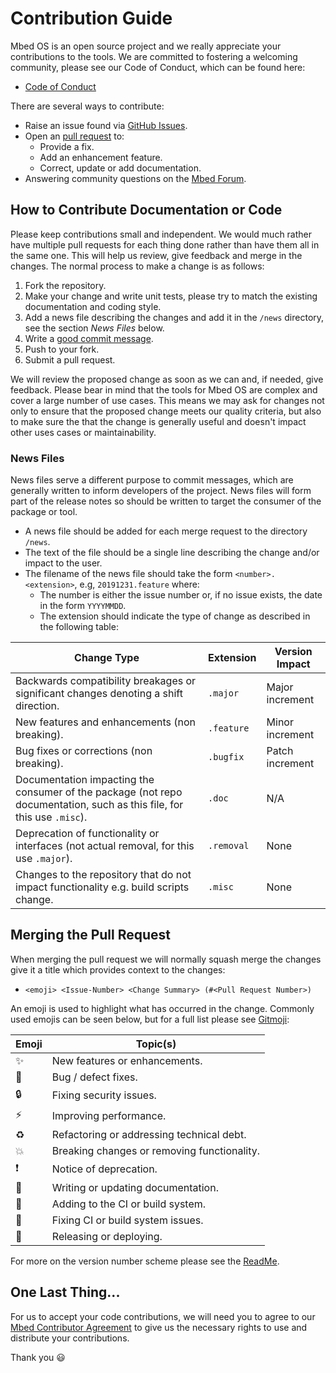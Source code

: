 # Contribution Guide

Mbed OS is an open source project and we really appreciate your contributions to the tools. We are committed to 
fostering a welcoming community, please see our Code of Conduct, which can be found here:

- [Code of Conduct](./CODE_OF_CONDUCT.md)

There are several ways to contribute:

- Raise an issue found via [GitHub Issues](https://github.com/ARMmbed/mbed-targets/issues).
- Open an [pull request](https://github.com/ARMmbed/mbed-targets/pulls) to:
  - Provide a fix.
  - Add an enhancement feature.
  - Correct, update or add documentation.
- Answering community questions on the [Mbed Forum](https://forums.mbed.com/).

## How to Contribute Documentation or Code

Please keep contributions small and independent. We would much rather have multiple pull requests for each thing done
rather than have them all in the same one. This will help us review, give feedback and merge in the changes. The
normal process to make a change is as follows:

1. Fork the repository.
2. Make your change and write unit tests, please try to match the existing documentation and coding style.
3. Add a news file describing the changes and add it in the `/news` directory, see the section _News Files_ below.
4. Write a [good commit message](http://tbaggery.com/2008/04/19/a-note-about-git-commit-messages.html).
5. Push to your fork.
6. Submit a pull request.

We will review the proposed change as soon as we can and, if needed, give feedback. Please bear in mind that the tools
for Mbed OS are complex and cover a large number of use cases. This means we may ask for changes not only to ensure
that the proposed change meets our quality criteria, but also to make sure the that the change is generally useful and
doesn't impact other uses cases or maintainability.

### News Files

News files serve a different purpose to commit messages, which are generally written to inform developers of the
project. News files will form part of the release notes so should be written to target the consumer of the package or
tool.

- A news file should be added for each merge request to the directory `/news`.
- The text of the file should be a single line describing the change and/or impact to the user.
- The filename of the news file should take the form `<number>.<extension>`, e.g, `20191231.feature` where:
  - The number is either the issue number or, if no issue exists, the date in the form `YYYYMMDD`.
  - The extension should indicate the type of change as described in the following table:

| Change Type                                                                                                             | Extension  | Version Impact  |
|-------------------------------------------------------------------------------------------------------------------------|------------|-----------------|
| Backwards compatibility breakages or significant changes denoting a shift direction.                                    | `.major`   | Major increment |
| New features and enhancements (non breaking).                                                                           | `.feature` | Minor increment |
| Bug fixes or corrections (non breaking).                                                                                | `.bugfix`  | Patch increment |
| Documentation impacting the consumer of the package (not repo documentation, such as this file, for this use `.misc`).  | `.doc`     | N/A             |
| Deprecation of functionality or interfaces (not actual removal, for this use `.major`).                                 | `.removal` | None            |
| Changes to the repository that do not impact functionality e.g. build scripts change.                                   | `.misc`    | None            |

## Merging the Pull Request

When merging the pull request we will normally squash merge the changes give it a title which provides context to
the changes:

- `<emoji> <Issue-Number> <Change Summary> (#<Pull Request Number>)`

An emoji is used to highlight what has occurred in the change. Commonly used emojis can be seen below, but for a full
list please see [Gitmoji](https://gitmoji.carloscuesta.me/):

Emoji | Topic(s)
------|---------
✨ | New features or enhancements.
🐛 | Bug / defect fixes.
🔒 | Fixing security issues.
⚡️ | Improving performance.
♻️ | Refactoring or addressing technical debt.
💥 | Breaking changes or removing functionality.
❗️ | Notice of deprecation.
📝 | Writing or updating documentation.
👷 | Adding to the CI or build system.
💚️ | Fixing CI or build system issues.
🚀 | Releasing or deploying.

For more on the version number scheme please see the [ReadMe](./README.md).

## One Last Thing...

For us to accept your code contributions, we will need you to agree to our 
[Mbed Contributor Agreement](https://os.mbed.com/contributor_agreement/) to give us the necessary rights to use and 
distribute your contributions.

Thank you :smiley:
